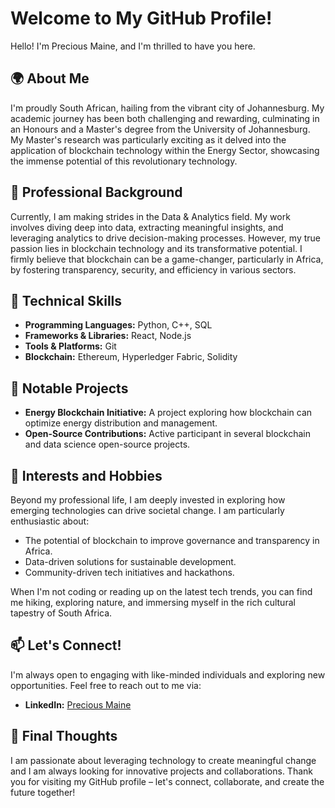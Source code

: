 # Welcome to My GitHub Profile!

Hello! I'm Precious Maine, and I'm thrilled to have you here.

## 🌍 About Me

I'm proudly South African, hailing from the vibrant city of Johannesburg. My academic journey has been both challenging and rewarding, culminating in an Honours and a Master's degree from the University of Johannesburg. My Master's research was particularly exciting as it delved into the application of blockchain technology within the Energy Sector, showcasing the immense potential of this revolutionary technology.

## 💼 Professional Background

Currently, I am making strides in the Data & Analytics field. My work involves diving deep into data, extracting meaningful insights, and leveraging analytics to drive decision-making processes. However, my true passion lies in blockchain technology and its transformative potential. I firmly believe that blockchain can be a game-changer, particularly in Africa, by fostering transparency, security, and efficiency in various sectors.

## 🚀 Technical Skills

- **Programming Languages:** Python, C++, SQL
- **Frameworks & Libraries:** React, Node.js
- **Tools & Platforms:** Git
- **Blockchain:** Ethereum, Hyperledger Fabric, Solidity

## 🌟 Notable Projects

- **Energy Blockchain Initiative:** A project exploring how blockchain can optimize energy distribution and management.
- **Open-Source Contributions:** Active participant in several blockchain and data science open-source projects.

## 🌱 Interests and Hobbies

Beyond my professional life, I am deeply invested in exploring how emerging technologies can drive societal change. I am particularly enthusiastic about:
- The potential of blockchain to improve governance and transparency in Africa.
- Data-driven solutions for sustainable development.
- Community-driven tech initiatives and hackathons.

When I'm not coding or reading up on the latest tech trends, you can find me hiking, exploring nature, and immersing myself in the rich cultural tapestry of South Africa.

## 📫 Let's Connect!

I'm always open to engaging with like-minded individuals and exploring new opportunities. Feel free to reach out to me via:

- **LinkedIn:** [Precious Maine](https://www.linkedin.com/in/precious-maine-73733b180/)

## 💬 Final Thoughts

I am passionate about leveraging technology to create meaningful change and I am always looking for innovative projects and collaborations. Thank you for visiting my GitHub profile – let's connect, collaborate, and create the future together!


